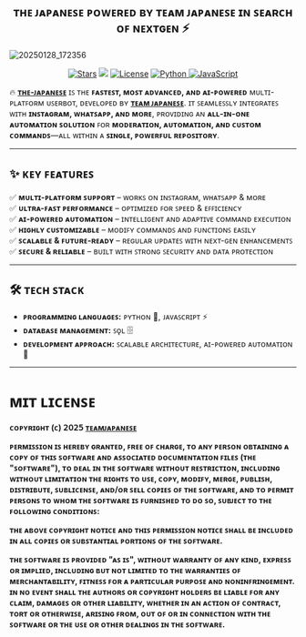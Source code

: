 <h2 align="center">
    ᴛʜᴇ ᴊᴀᴘᴀɴᴇꜱᴇ ᴘᴏᴡᴇʀᴇᴅ ʙʏ ᴛᴇᴀᴍ ᴊᴀᴘᴀɴᴇꜱᴇ
    ɪɴ ꜱᴇᴀʀᴄʜ ᴏꜰ ɴᴇxᴛɢᴇɴ ⚡
</h2>

![20250128_172356](https://github.com/user-attachments/assets/8d5b6dd5-53da-4023-9d0c-7cbd104bf723)
  
<p align="center">
<a href="https://github.com/TeamJapanese/The-Japanese/stargazers"><img src="https://img.shields.io/github/stars/TeamJapanese/The-Japanese?color=black&logo=github&logoColor=black&style=for-the-badge" alt="Stars"/></a>
<a href="https://github.com/TeamJapanese/The-Japanese/network/members"> <img src="https://img.shields.io/github/forks/TeamJapanese/The-Japanese?color=black&logo=github&logoColor=black&style=for-the-badge"/></a>
<a href="https://github.com/TeamJapanese/The-Japanese/blob/master/LICENSE"> <img src="https://img.shields.io/badge/License-MIT-blueviolet?style=for-the-badge" alt="License"/></a>
<a href="https://www.python.org/">
  <img src="https://img.shields.io/badge/Written%20in-Python-blue?style=for-the-badge&logo=python" alt="Python"/>
</a>
<a href="https://developer.mozilla.org/en-US/docs/Web/JavaScript">
  <img src="https://img.shields.io/badge/Written%20in-JavaScript-yellow?style=for-the-badge&logo=javascript" alt="JavaScript"/>
</a>
</p>


🔥 **[ᴛʜᴇ-ᴊᴀᴘᴀɴᴇꜱᴇ](https://github.com/TeamJapanese/The-Japanese)** ɪꜱ ᴛʜᴇ **ꜰᴀꜱᴛᴇꜱᴛ, ᴍᴏꜱᴛ ᴀᴅᴠᴀɴᴄᴇᴅ, ᴀɴᴅ ᴀɪ-ᴘᴏᴡᴇʀᴇᴅ** ᴍᴜʟᴛɪ-ᴘʟᴀᴛꜰᴏʀᴍ ᴜꜱᴇʀʙᴏᴛ, ᴅᴇᴠᴇʟᴏᴘᴇᴅ ʙʏ **[ᴛᴇᴀᴍ ᴊᴀᴘᴀɴᴇꜱᴇ](https://github.com/TeamJapanese)**. ɪᴛ ꜱᴇᴀᴍʟᴇꜱꜱʟʏ ɪɴᴛᴇɢʀᴀᴛᴇꜱ ᴡɪᴛʜ **ɪɴꜱᴛᴀɢʀᴀᴍ, ᴡʜᴀᴛꜱᴀᴘᴘ, ᴀɴᴅ ᴍᴏʀᴇ**, ᴘʀᴏᴠɪᴅɪɴɢ ᴀɴ **ᴀʟʟ-ɪɴ-ᴏɴᴇ ᴀᴜᴛᴏᴍᴀᴛɪᴏɴ ꜱᴏʟᴜᴛɪᴏɴ** ꜰᴏʀ **ᴍᴏᴅᴇʀᴀᴛɪᴏɴ, ᴀᴜᴛᴏᴍᴀᴛɪᴏɴ, ᴀɴᴅ ᴄᴜꜱᴛᴏᴍ ᴄᴏᴍᴍᴀɴᴅꜱ**—ᴀʟʟ ᴡɪᴛʜɪɴ ᴀ **ꜱɪɴɢʟᴇ, ᴘᴏᴡᴇʀꜰᴜʟ ʀᴇᴘᴏꜱɪᴛᴏʀʏ**.  

---

## ✨ **ᴋᴇʏ ꜰᴇᴀᴛᴜʀᴇꜱ**  
✅ **ᴍᴜʟᴛɪ-ᴘʟᴀᴛꜰᴏʀᴍ ꜱᴜᴘᴘᴏʀᴛ** – ᴡᴏʀᴋꜱ ᴏɴ ɪɴꜱᴛᴀɢʀᴀᴍ, ᴡʜᴀᴛꜱᴀᴘᴘ & ᴍᴏʀᴇ  
✅ **ᴜʟᴛʀᴀ-ꜰᴀꜱᴛ ᴘᴇʀꜰᴏʀᴍᴀɴᴄᴇ** – ᴏᴘᴛɪᴍɪᴢᴇᴅ ꜰᴏʀ ꜱᴘᴇᴇᴅ & ᴇꜰꜰɪᴄɪᴇɴᴄʏ  
✅ **ᴀɪ-ᴘᴏᴡᴇʀᴇᴅ ᴀᴜᴛᴏᴍᴀᴛɪᴏɴ** – ɪɴᴛᴇʟʟɪɢᴇɴᴛ ᴀɴᴅ ᴀᴅᴀᴘᴛɪᴠᴇ ᴄᴏᴍᴍᴀɴᴅ ᴇxᴇᴄᴜᴛɪᴏɴ  
✅ **ʜɪɢʜʟʏ ᴄᴜꜱᴛᴏᴍɪᴢᴀʙʟᴇ** – ᴍᴏᴅɪꜰʏ ᴄᴏᴍᴍᴀɴᴅꜱ ᴀɴᴅ ꜰᴜɴᴄᴛɪᴏɴꜱ ᴇᴀꜱɪʟʏ  
✅ **ꜱᴄᴀʟᴀʙʟᴇ & ꜰᴜᴛᴜʀᴇ-ʀᴇᴀᴅʏ** – ʀᴇɢᴜʟᴀʀ ᴜᴘᴅᴀᴛᴇꜱ ᴡɪᴛʜ ɴᴇxᴛ-ɢᴇɴ ᴇɴʜᴀɴᴄᴇᴍᴇɴᴛꜱ  
✅ **ꜱᴇᴄᴜʀᴇ & ʀᴇʟɪᴀʙʟᴇ** – ʙᴜɪʟᴛ ᴡɪᴛʜ ꜱᴛʀᴏɴɢ ꜱᴇᴄᴜʀɪᴛʏ ᴀɴᴅ ᴅᴀᴛᴀ ᴘʀᴏᴛᴇᴄᴛɪᴏɴ  

---

## 🛠 **ᴛᴇᴄʜ ꜱᴛᴀᴄᴋ**  
- **ᴘʀᴏɢʀᴀᴍᴍɪɴɢ ʟᴀɴɢᴜᴀɢᴇꜱ:** ᴘʏᴛʜᴏɴ 🐍, ᴊᴀᴠᴀꜱᴄʀɪᴘᴛ ⚡  
- **ᴅᴀᴛᴀʙᴀꜱᴇ ᴍᴀɴᴀɢᴇᴍᴇɴᴛ:** ꜱǫʟ 🗄️  
- **ᴅᴇᴠᴇʟᴏᴘᴍᴇɴᴛ ᴀᴘᴘʀᴏᴀᴄʜ:** ꜱᴄᴀʟᴀʙʟᴇ ᴀʀᴄʜɪᴛᴇᴄᴛᴜʀᴇ, ᴀɪ-ᴘᴏᴡᴇʀᴇᴅ ᴀᴜᴛᴏᴍᴀᴛɪᴏɴ 🤖  

---

# **ᴍɪᴛ ʟɪᴄᴇɴꜱᴇ**

**ᴄᴏᴘʏʀɪɢʜᴛ (ᴄ) 𝟤𝟢𝟤𝟧 [ᴛᴇᴀᴍᴊᴀᴘᴀɴᴇꜱᴇ](https://github.com/TeamJapanese/)**

**ᴘᴇʀᴍɪꜱꜱɪᴏɴ ɪꜱ ʜᴇʀᴇʙʏ ɢʀᴀɴᴛᴇᴅ, ꜰʀᴇᴇ ᴏꜰ ᴄʜᴀʀɢᴇ, ᴛᴏ ᴀɴʏ ᴘᴇʀꜱᴏɴ ᴏʙᴛᴀɪɴɪɴɢ ᴀ ᴄᴏᴘʏ
ᴏꜰ ᴛʜɪꜱ ꜱᴏꜰᴛᴡᴀʀᴇ ᴀɴᴅ ᴀꜱꜱᴏᴄɪᴀᴛᴇᴅ ᴅᴏᴄᴜᴍᴇɴᴛᴀᴛɪᴏɴ ꜰɪʟᴇꜱ (ᴛʜᴇ "ꜱᴏꜰᴛᴡᴀʀᴇ"), ᴛᴏ ᴅᴇᴀʟ
ɪɴ ᴛʜᴇ ꜱᴏꜰᴛᴡᴀʀᴇ ᴡɪᴛʜᴏᴜᴛ ʀᴇꜱᴛʀɪᴄᴛɪᴏɴ, ɪɴᴄʟᴜᴅɪɴɢ ᴡɪᴛʜᴏᴜᴛ ʟɪᴍɪᴛᴀᴛɪᴏɴ ᴛʜᴇ ʀɪɢʜᴛꜱ
ᴛᴏ ᴜꜱᴇ, ᴄᴏᴘʏ, ᴍᴏᴅɪꜰʏ, ᴍᴇʀɢᴇ, ᴘᴜʙʟɪꜱʜ, ᴅɪꜱᴛʀɪʙᴜᴛᴇ, ꜱᴜʙʟɪᴄᴇɴꜱᴇ, ᴀɴᴅ/ᴏʀ ꜱᴇʟʟ
ᴄᴏᴘɪᴇꜱ ᴏꜰ ᴛʜᴇ ꜱᴏꜰᴛᴡᴀʀᴇ, ᴀɴᴅ ᴛᴏ ᴘᴇʀᴍɪᴛ ᴘᴇʀꜱᴏɴꜱ ᴛᴏ ᴡʜᴏᴍ ᴛʜᴇ ꜱᴏꜰᴛᴡᴀʀᴇ ɪꜱ
ꜰᴜʀɴɪꜱʜᴇᴅ ᴛᴏ ᴅᴏ ꜱᴏ, ꜱᴜʙᴊᴇᴄᴛ ᴛᴏ ᴛʜᴇ ꜰᴏʟʟᴏᴡɪɴɢ ᴄᴏɴᴅɪᴛɪᴏɴꜱ:**

**ᴛʜᴇ ᴀʙᴏᴠᴇ ᴄᴏᴘʏʀɪɢʜᴛ ɴᴏᴛɪᴄᴇ ᴀɴᴅ ᴛʜɪꜱ ᴘᴇʀᴍɪꜱꜱɪᴏɴ ɴᴏᴛɪᴄᴇ ꜱʜᴀʟʟ ʙᴇ ɪɴᴄʟᴜᴅᴇᴅ ɪɴ ᴀʟʟ
ᴄᴏᴘɪᴇꜱ ᴏʀ ꜱᴜʙꜱᴛᴀɴᴛɪᴀʟ ᴘᴏʀᴛɪᴏɴꜱ ᴏꜰ ᴛʜᴇ ꜱᴏꜰᴛᴡᴀʀᴇ.**

**ᴛʜᴇ ꜱᴏꜰᴛᴡᴀʀᴇ ɪꜱ ᴘʀᴏᴠɪᴅᴇᴅ "ᴀꜱ ɪꜱ", ᴡɪᴛʜᴏᴜᴛ ᴡᴀʀʀᴀɴᴛʏ ᴏꜰ ᴀɴʏ ᴋɪɴᴅ, ᴇxᴘʀᴇꜱꜱ ᴏʀ
ɪᴍᴘʟɪᴇᴅ, ɪɴᴄʟᴜᴅɪɴɢ ʙᴜᴛ ɴᴏᴛ ʟɪᴍɪᴛᴇᴅ ᴛᴏ ᴛʜᴇ ᴡᴀʀʀᴀɴᴛɪᴇꜱ ᴏꜰ ᴍᴇʀᴄʜᴀɴᴛᴀʙɪʟɪᴛʏ,
ꜰɪᴛɴᴇꜱꜱ ꜰᴏʀ ᴀ ᴘᴀʀᴛɪᴄᴜʟᴀʀ ᴘᴜʀᴘᴏꜱᴇ ᴀɴᴅ ɴᴏɴɪɴꜰʀɪɴɢᴇᴍᴇɴᴛ. ɪɴ ɴᴏ ᴇᴠᴇɴᴛ ꜱʜᴀʟʟ ᴛʜᴇ
ᴀᴜᴛʜᴏʀꜱ ᴏʀ ᴄᴏᴘʏʀɪɢʜᴛ ʜᴏʟᴅᴇʀꜱ ʙᴇ ʟɪᴀʙʟᴇ ꜰᴏʀ ᴀɴʏ ᴄʟᴀɪᴍ, ᴅᴀᴍᴀɢᴇꜱ ᴏʀ ᴏᴛʜᴇʀ
ʟɪᴀʙɪʟɪᴛʏ, ᴡʜᴇᴛʜᴇʀ ɪɴ ᴀɴ ᴀᴄᴛɪᴏɴ ᴏꜰ ᴄᴏɴᴛʀᴀᴄᴛ, ᴛᴏʀᴛ ᴏʀ ᴏᴛʜᴇʀᴡɪꜱᴇ, ᴀʀɪꜱɪɴɢ ꜰʀᴏᴍ,
ᴏᴜᴛ ᴏꜰ ᴏʀ ɪɴ ᴄᴏɴɴᴇᴄᴛɪᴏɴ ᴡɪᴛʜ ᴛʜᴇ ꜱᴏꜰᴛᴡᴀʀᴇ ᴏʀ ᴛʜᴇ ᴜꜱᴇ ᴏʀ ᴏᴛʜᴇʀ ᴅᴇᴀʟɪɴɢꜱ ɪɴ ᴛʜᴇ
ꜱᴏꜰᴛᴡᴀʀᴇ.**
